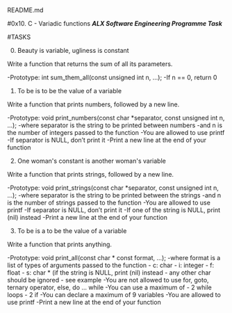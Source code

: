 README.md

#0x10. C - Variadic functions
***ALX Software Engineering Programme Task***

#TASKS

0. Beauty is variable, ugliness is constant

Write a function that returns the sum of all its parameters.

-Prototype: int sum_them_all(const unsigned int n, ...);
-If n == 0, return 0

1. To be is to be the value of a variable

Write a function that prints numbers, followed by a new line.

-Prototype: void print_numbers(const char *separator, const unsigned int n, ...);
-where separator is the string to be printed between numbers
-and n is the number of integers passed to the function
-You are allowed to use printf
-If separator is NULL, don’t print it
-Print a new line at the end of your function

2. One woman's constant is another woman's variable

Write a function that prints strings, followed by a new line.

-Prototype: void print_strings(const char *separator, const unsigned int n, ...);
-where separator is the string to be printed between the strings
-and n is the number of strings passed to the function
-You are allowed to use printf
-If separator is NULL, don’t print it
-If one of the string is NULL, print (nil) instead
-Print a new line at the end of your function

3. To be is a to be the value of a variable

Write a function that prints anything.

-Prototype: void print_all(const char * const format, ...);
-where format is a list of types of arguments passed to the function
	- c: char
	- i: integer
	- f: float
	- s: char * (if the string is NULL, print (nil) instead
	- any other char should be ignored
	- see example
-You are not allowed to use for, goto, ternary operator, else, do ... while
-You can use a maximum of
	- 2 while loops
	- 2 if
-You can declare a maximum of 9 variables
-You are allowed to use printf
-Print a new line at the end of your function

